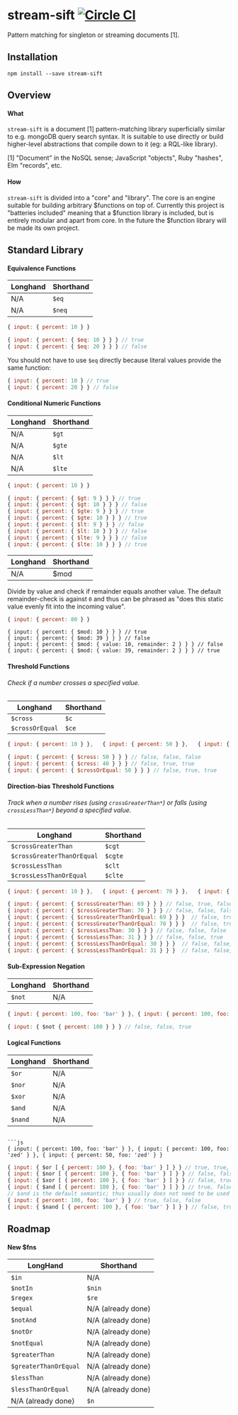 # stream-sift [![Circle CI](https://circleci.com/gh/littlebits/stream-sift.svg?style=svg)](https://circleci.com/gh/littlebits/stream-sift)

Pattern matching for singleton or streaming documents [1].



## Installation

```
npm install --save stream-sift
```


## Overview

#### What
`stream-sift` is a document [1] pattern-matching library superficially similar to e.g. mongoDB query search syntax. It is suitable to use directly or build higher-level abstractions that compile down to it (eg: a RQL-like library).

[1] "Document" in the NoSQL sense; JavaScript "objects", Ruby "hashes", Elm "records", etc.  


#### How
`stream-sift` is divided into a "core" and "library". The core is an engine suitable for building arbitrary $functions on top of. Currently this project is "batteries included" meaning that a $function library is included, but is entirely modular and apart from core. In the future the $function library will be made its own project.



## Standard Library

#### Equivalence Functions

Longhand | Shorthand
-|-
N/A | `$eq`
N/A | `$neq`

```js
{ input: { percent: 10 } }
```
```js
{ input: { percent: { $eq: 10 } } } // true
{ input: { percent: { $eq: 20 } } } // false
```

You should not have to use `$eq` directly because literal values provide the same function:
```js
{ input: { percent: 10 } // true
{ input: { percent: 20 } } // false
```


#### Conditional Numeric Functions

Longhand | Shorthand
-|-
N/A | `$gt`
N/A | `$gte`
N/A | `$lt`
N/A | `$lte`

```js
{ input: { percent: 10 } }
```
```js
{ input: { percent: { $gt: 9 } } } // true
{ input: { percent: { $gt: 10 } } } // false
{ input: { percent: { $gte: 9 } } } // true
{ input: { percent: { $gte: 10 } } } // true
{ input: { percent: { $lt: 9 } } } // false
{ input: { percent: { $lt: 10 } } } // false
{ input: { percent: { $lte: 9 } } } // false
{ input: { percent: { $lte: 10 } } } // true
```

Longhand | Shorthand
-|-
N/A | $mod

Divide by value and check if remainder equals another value. The default remainder-check is against `0` and thus can be phrased as "does this static value evenly fit into the incoming value".

```js
{ input: { percent: 80 } }
```
```
{ input: { percent: { $mod: 10 } } } // true
{ input: { percent: { $mod: 39 } } } // false
{ input: { percent: { $mod: { value: 10, remainder: 2 } } } // false
{ input: { percent: { $mod: { value: 39, remainder: 2 } } } // true
```


#### Threshold Functions
###### Check if a number crosses a specified value.

Longhand | Shorthand
-|-
`$cross` | `$c`
`$crossOrEqual` | `$ce`

```js
{ input: { percent: 10 } },   { input: { percent: 50 } },   { input: { percent: 10 } }
```
```js
{ input: { percent: { $cross: 50 } } } // false, false, false
{ input: { percent: { $cross: 40 } } } // false, true, true
{ input: { percent: { $crossOrEqual: 50 } } } // false, true, true
```


#### Direction-bias Threshold Functions
###### Track when a number rises (using `crossGreaterThan*`) or falls (using `crossLessThan*`) beyond a specified value.

Longhand | Shorthand
-|-
`$crossGreaterThan` | `$cgt`
`$crossGreaterThanOrEqual` | `$cgte`
`$crossLessThan` | `$clt`
`$crossLessThanOrEqual` | `$clte`

```js
{ input: { percent: 10 } },   { input: { percent: 70 } },   { input: { percent: 30 } }
```
```js
{ input: { percent: { $crossGreaterThan: 69 } } } // false, true, false
{ input: { percent: { $crossGreaterThan: 70 } } } // false, false, false
{ input: { percent: { $crossGreaterThanOrEqual: 69 } } }  // false, true, false
{ input: { percent: { $crossGreaterThanOrEqual: 70 } } }  // false, true, false
{ input: { percent: { $crossLessThan: 30 } } } // false, false, false
{ input: { percent: { $crossLessThan: 31 } } } // false, false, true
{ input: { percent: { $crossLessThanOrEqual: 30 } } }  // false, false, true
{ input: { percent: { $crossLessThanOrEqual: 31 } } }  // false, false, true
```


#### Sub-Expression Negation

Longhand | Shorthand
-|-
`$not` | N/A

```js
{ input: { percent: 100, foo: 'bar' } }, { input: { percent: 100, foo: 'zed' } }, { input: { percent: 50, foo: 'zed' } }
```
```js
{ input: { $not { percent: 100 } } } // false, false, true
```


#### Logical Functions

Longhand | Shorthand
-|-
`$or` | N/A
`$nor` | N/A
`$xor` | N/A
`$and` | N/A
`$nand` | N/A
```

```js
{ input: { percent: 100, foo: 'bar' } }, { input: { percent: 100, foo: 'zed' } }, { input: { percent: 50, foo: 'zed' } }
```
```js
{ input: { $or [ { percent: 100 }, { foo: 'bar' } ] } } // true, true, false
{ input: { $nor [ { percent: 100 }, { foo: 'bar' } ] } } // false, false, true
{ input: { $xor [ { percent: 100 }, { foo: 'bar' } ] } } // false, true, false
{ input: { $and [ { percent: 100 }, { foo: 'bar' } ] } } // true, false, false
// $and is the default semantic; thus usually does not need to be used directly:
{ input: { percent: 100, foo: 'bar' } } // true, false, false
{ input: { $nand [ { percent: 100 }, { foo: 'bar' } ] } } // false, true, true
```



## Roadmap

#### New $fns

LongHand | Shorthand
-|-
`$in` | N/A
`$notIn` | `$nin`
`$regex` | `$re`
`$equal` | N/A (already done)
`$notAnd` | N/A (already done)
`$notOr` | N/A (already done)
`$notEqual` | N/A (already done)
`$greaterThan` | N/A (already done)
`$greaterThanOrEqual` | N/A (already done)
`$lessThan` | N/A (already done)
`$lessThanOrEqual` | N/A (already done)
N/A (already done) | `$n`

